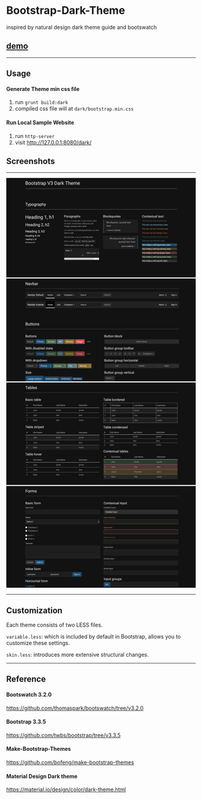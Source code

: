 # Bootstrap-Dark-Theme

inspired by natural design dark theme guide and bootswatch

## [demo](https://JinXJinX.github.io/Bootstrap-Dark-Theme)

---
## Usage

#### Generate Theme min css file

1. run `grunt build:dark`
2. compiled css file will at `dark/bootstrap.min.css`

#### Run Local Sample Website
1. run `http-server`
2. visit http://127.0.0.1:8080/dark/

## Screenshots
---

![screenshot1](/docs/img/screenshot1.png)
![screenshot2](/docs/img/screenshot2.png)
![screenshot3](/docs/img/screenshot3.png)
![screenshot4](/docs/img/screenshot4.png)


---
## Customization
Each theme consists of two LESS files.

`variable.less`: which is included by default in Bootstrap, allows you to customize these settings.

`skin.less`: introduces more extensive structural changes.

---
## Reference

#### Bootswatch 3.2.0
https://github.com/thomaspark/bootswatch/tree/v3.2.0

#### Bootstrap 3.3.5
https://github.com/twbs/bootstrap/tree/v3.3.5

#### Make-Bootstrap-Themes
https://github.com/bofeng/make-bootstrap-themes

#### Material Design Dark theme
https://material.io/design/color/dark-theme.html
